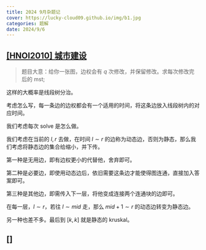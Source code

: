 ```yaml
---
title: 2024 9月杂题记
cover: https://lucky-cloud09.github.io/img/b1.jpg
categories: 题解
date: 2024/9/6
---
```


## [[HNOI2010] 城市建设](https://www.luogu.com.cn/problem/P3206)

> 题目大意：给你一张图，边权会有 $q$ 次修改，并保留修改。求每次修改完后的 mst;

这样的大概率是线段树分治。

考虑怎么写，每一条边的边权都会有一个适用的时间，将这条边放入线段树内的对应时间。

我们考虑每次 solve 是怎么做。

我们考虑在当前的 $l,r$ 去做，在时间 $l \sim r$ 的边称为动态边，否则为静态，那么我们考虑将静态边的集合给缩小，并下传。

第一种是无用边，即有边权更小的代替他，舍弃即可。

第二种是必要边，即使用动态边后，依旧需要这条边才能使得图连通，直接加入答案即可。

第三种是其他边，即需传入下一层，将他变成连接两个连通块的边即可。

在每一层，$l \sim r$，若往 $l \sim mid$ 走，那么 $mid + 1 \sim r$ 的动态边转变为静态边。

另一种也差不多。最后到 $[k,k]$ 就是静态的 kruskal。

## []
